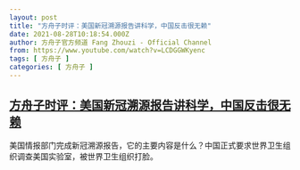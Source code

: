 ```yaml
---
layout: post
title: "方舟子时评：美国新冠溯源报告讲科学，中国反击很无赖"
date: 2021-08-28T10:18:54.000Z
author: 方舟子官方频道 Fang Zhouzi - Official Channel
from: https://www.youtube.com/watch?v=LCDGGWKyenc
tags: [ 方舟子 ]
categories: [ 方舟子 ]
---
```

<!--1630145934000-->
[方舟子时评：美国新冠溯源报告讲科学，中国反击很无赖](https://www.youtube.com/watch?v=LCDGGWKyenc)
------

<div>
美国情报部门完成新冠溯源报告，它的主要内容是什么？中国正式要求世界卫生组织调查美国实验室，被世界卫生组织打脸。
</div>
